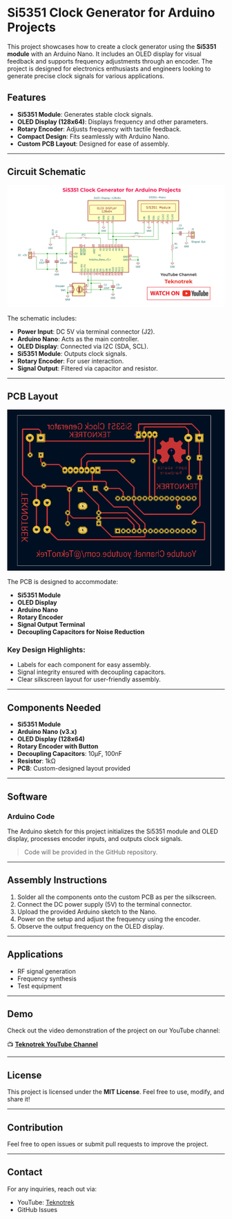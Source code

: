 # Si5351 Clock Generator for Arduino Projects

This project showcases how to create a clock generator using the **Si5351 module** with an Arduino Nano. It includes an OLED display for visual feedback and supports frequency adjustments through an encoder. The project is designed for electronics enthusiasts and engineers looking to generate precise clock signals for various applications.

## Features
- **Si5351 Module**: Generates stable clock signals.
- **OLED Display (128x64)**: Displays frequency and other parameters.
- **Rotary Encoder**: Adjusts frequency with tactile feedback.
- **Compact Design**: Fits seamlessly with Arduino Nano.
- **Custom PCB Layout**: Designed for ease of assembly.

---

## Circuit Schematic

![Circuit Schematic](https://raw.githubusercontent.com/TeknoTrek/Si5351-Clock-Generator-for-Arduino-Projects/refs/heads/main/Si5351-Signal-Generator/images/circuit-sc.jpg)

The schematic includes:
- **Power Input**: DC 5V via terminal connector (J2).
- **Arduino Nano**: Acts as the main controller.
- **OLED Display**: Connected via I2C (SDA, SCL).
- **Si5351 Module**: Outputs clock signals.
- **Rotary Encoder**: For user interaction.
- **Signal Output**: Filtered via capacitor and resistor.

---

## PCB Layout

![PCB Layout](https://raw.githubusercontent.com/TeknoTrek/Si5351-Clock-Generator-for-Arduino-Projects/refs/heads/main/Si5351-Signal-Generator/images/f_cu_screen.jpg)

The PCB is designed to accommodate:
- **Si5351 Module**
- **OLED Display**
- **Arduino Nano**
- **Rotary Encoder**
- **Signal Output Terminal**
- **Decoupling Capacitors for Noise Reduction**

### Key Design Highlights:
- Labels for each component for easy assembly.
- Signal integrity ensured with decoupling capacitors.
- Clear silkscreen layout for user-friendly assembly.

---

## Components Needed
- **Si5351 Module**
- **Arduino Nano (v3.x)**
- **OLED Display (128x64)**
- **Rotary Encoder with Button**
- **Decoupling Capacitors**: 10µF, 100nF
- **Resistor**: 1kΩ
- **PCB**: Custom-designed layout provided

---

## Software
### Arduino Code
The Arduino sketch for this project initializes the Si5351 module and OLED display, processes encoder inputs, and outputs clock signals.

> Code will be provided in the GitHub repository.

---

## Assembly Instructions
1. Solder all the components onto the custom PCB as per the silkscreen.
2. Connect the DC power supply (5V) to the terminal connector.
3. Upload the provided Arduino sketch to the Nano.
4. Power on the setup and adjust the frequency using the encoder.
5. Observe the output frequency on the OLED display.

---

## Applications
- RF signal generation
- Frequency synthesis
- Test equipment

---

## Demo
Check out the video demonstration of the project on our YouTube channel:

📺 **[Teknotrek YouTube Channel](https://youtu.be/GfB7mTY67xE)**

---

## License
This project is licensed under the **MIT License**. Feel free to use, modify, and share it!

---

## Contribution
Feel free to open issues or submit pull requests to improve the project.

---

## Contact
For any inquiries, reach out via:
- YouTube: [Teknotrek](https://www.youtube.com/@Teknotrek)
- GitHub Issues

